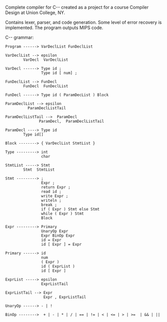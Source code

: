 Complete compiler for C-- created as a project for a course Compiler Design at Union College, NY.  

Contains lexer, parser, and code generation. Some level of error recovery is implemented. The program outputs MIPS code.

C-- grammar: 
```
Program ------> VarDeclList FunDeclList 

VarDeclList --> epsilon 
		VarDecl  VarDeclList

VarDecl ------> Type id ;
                Type id [ num] ; 

FunDeclList --> FunDecl 
 		FunDecl  FunDeclList

FunDecl ------> Type id ( ParamDecList ) Block

ParamDeclList --> epsilon 
 		  ParamDeclListTail 

ParamDeclListTail -->  ParamDecl 
 		       ParamDecl,  ParamDeclListTail 

ParamDecl ----> Type id
		Type id[]

Block --------> { VarDeclList StmtList } 

Type ---------> int
                char

StmtList -----> Stmt 
 		Stmt  StmtList 

Stmt ---------> ;
                Expr ; 
                return Expr ;
                read id ;
                write Expr ;
                writeln ;
                break ;
                if ( Expr ) Stmt else Stmt
                while ( Expr ) Stmt 
                Block

Expr ---------> Primary 
                UnaryOp Expr
                Expr BinOp Expr
                id = Expr 
                id [ Expr ] = Expr 

Primary ------> id
                num 
                ( Expr )
                id ( ExprList )
                id [ Expr ] 

ExprList -----> epsilon 
                ExprListTail 

ExprListTail --> Expr 
                 Expr , ExprListTail
 
UnaryOp ------> - | !

BinOp -------->  + | - | * | / | == | != | < | <= | > | >=  | && | ||
```
